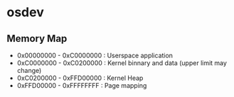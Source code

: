 # osdev

## Memory Map

* 0x00000000 - 0xC0000000 : Userspace application
* 0xC0000000 - 0xC0200000 : Kernel binnary and data (upper limit may change)
* 0xC0200000 - 0xFFD00000 : Kernel Heap
* 0xFFD00000 - 0xFFFFFFFF : Page mapping
